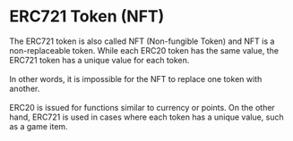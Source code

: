 # ERC721 Token (NFT)

The ERC721 token is also called NFT (Non-fungible Token) and NFT is a non-replaceable token. While each ERC20 token has the same value, the ERC721 token has a unique value for each token. \
\
In other words, it is impossible for the NFT to replace one token with another. \
\
ERC20 is issued for functions similar to currency or points. On the other hand, ERC721 is used in cases where each token has a unique value, such as a game item.
